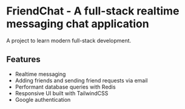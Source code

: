 # FriendChat - A full-stack realtime messaging chat application

A project to learn modern full-stack development.

## Features

- Realtime messaging
- Adding friends and sending friend requests via email
- Performant database queries with Redis
- Responsive UI built with TailwindCSS
- Google authentication